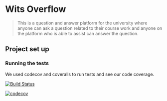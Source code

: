 # Wits Overflow
> This is a question and answer platform for the university where anyone can ask a question related to their course work and anyone on the platform who is able to assist can answer the question. 

## Project set up

### Running the tests
We used codecov and coveralls to run tests and see our code coverage.

[![Build Status](https://travis-ci.org/InanWits/COMS3-WITS-OVERFLOW.svg?branch=main)](https://travis-ci.org/InanWits/COMS3-WITS-OVERFLOW)

[![codecov](https://codecov.io/gh/InanWits/COMS3-WITS-OVERFLOW/branch/main/graph/badge.svg?token=A68N342C3A)](https://codecov.io/gh/InanWits/COMS3-WITS-OVERFLOW)
